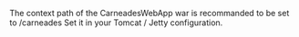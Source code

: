 The context path of the CarneadesWebApp war is recommanded to be set to /carneades
Set it in your Tomcat / Jetty configuration.
